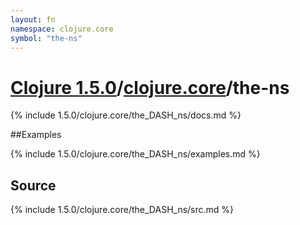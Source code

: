 ```yaml
---
layout: fn
namespace: clojure.core
symbol: "the-ns"
---
```


# [Clojure 1.5.0](../../)/[clojure.core](../)/the-ns

{% include 1.5.0/clojure.core/the_DASH_ns/docs.md %}

##Examples

{% include 1.5.0/clojure.core/the_DASH_ns/examples.md %}
## Source
{% include 1.5.0/clojure.core/the_DASH_ns/src.md %}

